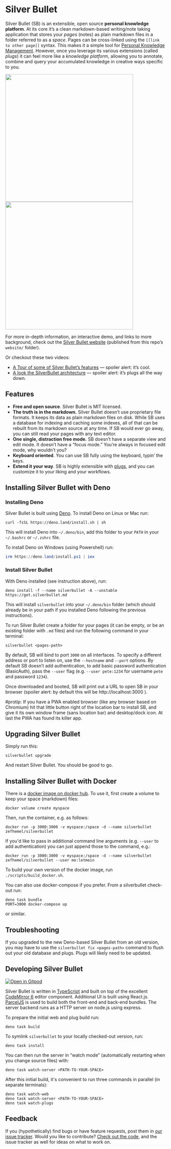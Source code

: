 # Silver Bullet

Silver Bullet (SB) is an extensible, open source **personal knowledge
platform**. At its core it’s a clean markdown-based writing/note taking
application that stores your _pages_ (notes) as plain markdown files in a folder
referred to as a _space_. Pages can be cross-linked using the
`[[link to other page]]` syntax. This makes it a simple tool for
[Personal Knowledge Management](https://en.wikipedia.org/wiki/Personal_knowledge_management).
However, once you leverage its various extensions (called _plugs_) it can feel
more like a _knowledge platform_, allowing you to annotate, combine and query
your accumulated knowledge in creative ways specific to you.

<img src="https://github.com/silverbulletmd/silverbullet/raw/main/website/silverbullet-pwa.png" height="400"/><img src="https://github.com/silverbulletmd/silverbullet/raw/main/website/silverbullet-ios.png" height="400"/>

For more in-depth information, an interactive demo, and links to more
background, check out the [Silver Bullet website](https://silverbullet.md)
(published from this repo’s `website/` folder).

Or checkout these two videos:

- [A Tour of some of Silver Bullet’s features](https://youtu.be/VemS-cqAD5k) —
  spoiler alert: it’s cool.
- [A look the SilverBullet architecture](https://youtu.be/mXCGau05p5o) — spoiler
  alert: it’s plugs all the way down.

## Features

- **Free and open source**. Silver Bullet is MIT licensed.
- **The truth is in the markdown.** Silver Bullet doesn’t use proprietary file
  formats. It keeps its data as plain markdown files on disk. While SB uses a
  database for indexing and caching some indexes, all of that can be rebuilt
  from its markdown source at any time. If SB would ever go away, you can still
  read your pages with any text editor.
- **One single, distraction free mode.** SB doesn’t have a separate view and
  edit mode. It doesn’t have a “focus mode.” You’re always in focused edit mode,
  why wouldn’t you?
- **Keyboard oriented**. You can use SB fully using the keyboard, typin’ the
  keys.
- **Extend it your way**. SB is highly extensible with
  [plugs](https://silverbullet.md/🔌_Plugs), and you can customize it to your
  liking and your workflows.

## Installing Silver Bullet with Deno

### Installing Deno

Silver Bullet is built using [Deno](https://deno.land). To install Deno on Linux
or Mac run:

```shell
curl -fsSL https://deno.land/install.sh | sh
```

This will install Deno into `~/.deno/bin`, add this folder to your `PATH` in
your `~/.bashrc` or `~/.zshrc` file.

To install Deno on Windows (using Powershell) run:

```powershell
irm https://deno.land/install.ps1 | iex
```

### Install Silver Bullet

With Deno installed (see instruction above), run:

```shell
deno install -f --name silverbullet -A --unstable https://get.silverbullet.md
```

This will install `silverbullet` into your `~/.deno/bin` folder (which should
already be in your path if you installed Deno following the previous
instructions).

To run Silver Bullet create a folder for your pages (it can be empty, or be an
existing folder with `.md` files) and run the following command in your
terminal:

```shell
silverbullet <pages-path>
```
By default, SB will bind to port `3000` on all interfaces. To specify a
different address or port to listen on, use the `--hostname` and `--port`
options. By default SB doesn’t add authentication, to add
basic password authentication (BasicAuth), pass the `--user` flag (e.g.
`--user pete:1234` for username `pete` and password `1234`).

Once downloaded and booted, SB will print out a URL to open SB in your browser
(spoiler alert: by default this will be http://localhost:3000 ).

#protip: If you have a PWA enabled browser (like any browser based on Chromium)
hit that little button right of the location bar to install SB, and give it its
own window frame (sans location bar) and desktop/dock icon. At last the PWA has
found its killer app.

## Upgrading Silver Bullet

Simply run this:

    silverbullet upgrade

And restart Silver Bullet. You should be good to go.

## Installing Silver Bullet with Docker

There is a [docker image on docker hub](https://hub.docker.com/r/zefhemel/silverbullet). To use it, first create a volume to keep your space (markdown) files:

```shell
docker volume create myspace
```

Then, run the container, e.g. as follows:

```shell
docker run -p 3000:3000 -v myspace:/space -d --name silverbullet zefhemel/silverbullet
```

If you'd like to pass in additional command line arguments (e.g. `--user` to add authentication) you can just append those to the command, e.g.:

```shell
docker run -p 3000:3000 -v myspace:/space -d --name silverbullet zefhemel/silverbullet --user me:letmein
```

To build your own version of the docker image, run `./scripts/build_docker.sh`.

You can also use docker-compose if you prefer. From a silverbullet check-out run:

```shell
deno task bundle
PORT=3000 docker-compose up
```

or similar.

## Troubleshooting

If you upgraded to the new Deno-based Silver Bullet from an old version, you may
have to use the `silverbullet fix <pages-path>` command to flush out your old
database and plugs. Plugs will likely need to be updated.

## Developing Silver Bullet

[![Open in Gitpod](https://gitpod.io/button/open-in-gitpod.svg)](https://gitpod.io/#https://github.com/silverbulletmd/silverbullet)

Silver Bullet is written in [TypeScript](https://www.typescriptlang.org/) and
built on top of the excellent [CodeMirror 6](https://codemirror.net/) editor
component. Additional UI is built using React.js.
[ParcelJS](https://parceljs.org/) is used to build both the front-end and
back-end bundles. The server backend runs as a HTTP server on node.js using
express.

To prepare the initial web and plug build run:

```shell
deno task build
```

To symlink `silverbullet` to your locally checked-out version, run:

```shell
deno task install
```

You can then run the server in “watch mode” (automatically restarting when you
change source files) with:

```shell
deno task watch-server <PATH-TO-YOUR-SPACE>
```

After this initial build, it's convenient to run three commands in parallel (in
separate terminals):

```shell
deno task watch-web
deno task watch-server <PATH-TO-YOUR-SPACE>
deno task watch-plugs
```

## Feedback

If you (hypothetically) find bugs or have feature requests, post them in
[our issue tracker](https://github.com/silverbulletmd/silverbullet/issues).
Would you like to contribute?
[Check out the code](https://github.com/silverbulletmd/silverbullet), and the
issue tracker as well for ideas on what to work on.
